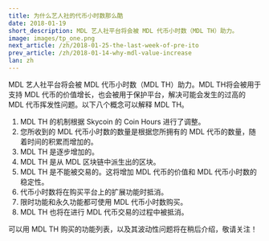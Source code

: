 ```yaml
---
title: 为什么艺人社的代币小时数那么酷
date: 2018-01-19
short_description: MDL 艺人社平台将会被 MDL 代币小时数（MDL TH）助力。
image: images/tp_one.png
next_article: /zh/2018-01-25-the-last-week-of-pre-ito
prev_article: /zh/2018-01-14-why-mdl-value-increase
lan: zh
---
```


MDL 艺人社平台将会被 MDL 代币小时数（MDL TH）助力。MDL TH将会被用于支持 MDL 代币的价值增长，也会被用于保护平台，解决可能会发生的过高的 MDL 代币挥发性问题。以下八个概念可以解释 MDL TH。

  1. MDL TH 的机制根据 Skycoin 的 Coin Hours 进行了调整。
  2. 您所收到的 MDL 代币小时数的数量是根据您所拥有的 MDL 代币的数量，随着时间的积累而增加的。
  3. MDL TH 是逐步增加的。
  4. MDL TH 是从 MDL 区块链中派生出的区块。
  5. MDL TH 是不能被交易的。这将增加 MDL 代币的价值和 MDL 代币小时数的稳定性。
  6. 代币小时数将在购买平台上的扩展功能时抵消。
  7. 限时功能和永久功能都可使用 MDL 代币小时数购买。
  8. MDL TH 也将在进行 MDL 代币交易的过程中被抵消。
  
可以用 MDL TH 购买的功能列表，以及其波动性问题将在稍后介绍，敬请关注！
